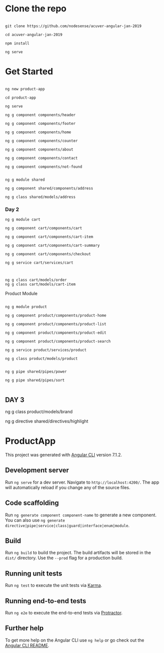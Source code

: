 # Clone the repo

```

git clone https://github.com/nodesense/acuver-angular-jan-2019

cd acuver-angular-jan-2019

npm install

ng serve

```

# Get Started

```

ng new product-app

cd product-app

ng serve

ng g component components/header

ng g component components/footer

ng g component components/home

ng g component components/counter

ng g component components/about

ng g component components/contact

ng g component components/not-found


ng g module shared

ng g component shared/components/address

ng g class shared/models/address

```

### Day 2

```
ng g module cart

ng g component cart/components/cart

ng g component cart/components/cart-item

ng g component cart/components/cart-summary

ng g component cart/components/checkout

ng g service cart/services/cart



ng g class cart/models/order
ng g class cart/models/cart-item

```


Product Module 

```

ng g module product

ng g component product/components/product-home

ng g component product/components/product-list

ng g component product/components/product-edit

ng g component product/components/product-search

ng g service product/services/product

ng g class product/models/product


ng g pipe shared/pipes/power

ng g pipe shared/pipes/sort


```

## DAY 3

 ng g class product/models/brand

 ng g directive shared/directives/highlight



# ProductApp

This project was generated with [Angular CLI](https://github.com/angular/angular-cli) version 7.1.2.

## Development server

Run `ng serve` for a dev server. Navigate to `http://localhost:4200/`. The app will automatically reload if you change any of the source files.

## Code scaffolding

Run `ng generate component component-name` to generate a new component. You can also use `ng generate directive|pipe|service|class|guard|interface|enum|module`.

## Build

Run `ng build` to build the project. The build artifacts will be stored in the `dist/` directory. Use the `--prod` flag for a production build.

## Running unit tests

Run `ng test` to execute the unit tests via [Karma](https://karma-runner.github.io).

## Running end-to-end tests

Run `ng e2e` to execute the end-to-end tests via [Protractor](http://www.protractortest.org/).

## Further help

To get more help on the Angular CLI use `ng help` or go check out the [Angular CLI README](https://github.com/angular/angular-cli/blob/master/README.md).
